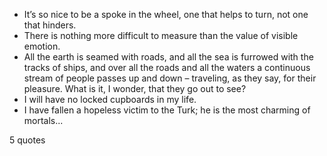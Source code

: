  - It’s so nice to be a spoke in the wheel, one that helps to turn, not one that hinders.
 - There is nothing more difficult to measure than the value of visible emotion.
 - All the earth is seamed with roads, and all the sea is furrowed with the tracks of ships, and over all the roads and all the waters a continuous stream of people passes up and down – traveling, as they say, for their pleasure. What is it, I wonder, that they go out to see?
 - I will have no locked cupboards in my life.
 - I have fallen a hopeless victim to the Turk; he is the most charming of mortals...

5 quotes